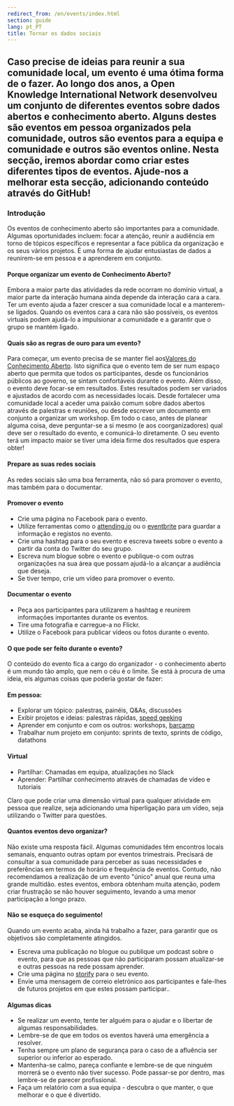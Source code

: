 ```yaml
---
redirect_from: /en/events/index.html
section: guide
lang: pt_PT
title: Tornar os dados sociais
---
```


## Caso precise de ideias para reunir a sua comunidade local, um evento é uma ótima forma de o fazer. Ao longo dos anos, a Open Knowledge International Network desenvolveu um conjunto de diferentes eventos sobre dados abertos e conhecimento aberto. Alguns destes são eventos em pessoa organizados pela comunidade, outros são eventos para a equipa e comunidade e outros são eventos online. Nesta secção, iremos abordar como criar estes diferentes tipos de eventos. Ajude-nos a melhorar esta secção, adicionando conteúdo através do GitHub!

### Introdução

Os eventos de conhecimento aberto são importantes para a comunidade. Algumas oportunidades incluem: focar a atenção, reunir a audiência em torno de tópicos específicos e representar a face pública da organização e os seus vários projetos. É uma forma de ajudar entusiastas de dados a reunirem-se em pessoa e a aprenderem em conjunto.

#### Porque organizar um evento de Conhecimento Aberto?

Embora a maior parte das atividades da rede ocorram no domínio virtual, a maior parte da interação humana ainda depende da interação cara a cara. Ter um evento ajuda a fazer crescer a sua comunidade local e a manterem-se ligados.
Quando os eventos cara a cara não são possíveis, os eventos virtuais podem ajudá-lo a impulsionar a comunidade e a garantir que o grupo se mantém ligado.

#### Quais são as regras de ouro para um evento?

Para começar, um evento precisa de se manter fiel aos[Valores do Conhecimento Aberto](https://okfn.org/about/vision-and-values/). Isto significa que o evento tem de ser num espaço aberto que permita que todos os participantes, desde os funcionários públicos ao governo, se sintam confortáveis durante o evento.
Além disso, o evento deve focar-se em resultados. Estes resultados podem ser variados e ajustados de acordo com as necessidades locais. Desde fortalecer uma comunidade local a aceder uma paixão comum sobre dados abertos através de palestras e reuniões, ou desde escrever um documento em conjunto a organizar um workshop. Em todo o caso, antes de planear alguma coisa, deve perguntar-se a si mesmo (e aos coorganizadores) qual deve ser o resultado do evento, e comunicá-lo diretamente. O seu evento terá um impacto maior se tiver uma ideia firme dos resultados que espera obter!

#### Prepare as suas redes sociais
As redes sociais são uma boa ferramenta, não só para promover o evento, mas também para o documentar.


#### Promover o evento
* Crie uma página no Facebook para o evento.
* Utilize ferramentas como o [attending.io](https://attending.io) ou o [eventbrite](http://eventbrite.com) para guardar a informação e registos no evento.
* Crie uma hashtag para o seu evento e escreva tweets sobre o evento a partir da conta do Twitter do seu grupo.
* Escreva num blogue sobre o evento e publique-o com outras organizações na sua área que possam ajudá-lo a alcançar a audiência que deseja.
* Se tiver tempo, crie um vídeo para promover o evento.

#### Documentar o evento

* Peça aos participantes para utilizarem a hashtag e reunirem informações importantes durante os eventos.
* Tire uma fotografia e carregue-a no Flickr.
* Utilize o Facebook para publicar vídeos ou fotos durante o evento.

#### O que pode ser feito durante o evento?

O conteúdo do evento fica a cargo do organizador - o conhecimento aberto é um mundo tão amplo, que nem o céu é o limite. Se está à procura de uma ideia, eis algumas coisas que poderia gostar de fazer:

#### Em pessoa:

* Explorar um tópico: palestras, painéis, Q&As, discussões
* Exibir projetos e ideias: palestras rápidas, [speed geeking](http://www.kstoolkit.org/Speed+geeking?responseToken=876633d8de129f2ca0e7598f85ba60e5)
* Aprender em conjunto e com os outros: workshops, [barcamp](https://en.wikipedia.org/wiki/BarCamp)
* Trabalhar num projeto em conjunto: sprints de texto, sprints de código, datathons

#### Virtual

* Partilhar: Chamadas em equipa, atualizações no Slack
* Aprender: Partilhar conhecimento através de chamadas de vídeo e tutoriais

Claro que pode criar uma dimensão virtual para qualquer atividade em pessoa que realize, seja adicionando uma hiperligação para um vídeo, seja utilizando o Twitter para questões.

#### Quantos eventos devo organizar?

Não existe uma resposta fácil. Algumas comunidades têm encontros locais semanais, enquanto outras optam por eventos trimestrais. Precisará de consultar a sua comunidade para perceber as suas necessidades e preferências em termos de horário e frequência de eventos.
Contudo, não recomendamos a realização de um evento "único" anual que reuna uma grande multidão. estes eventos, embora obtenham muita atenção, podem criar frustração se não houver seguimento, levando a uma menor participação a longo prazo.

#### Não se esqueça do seguimento!
Quando um evento acaba, ainda há trabalho a fazer, para garantir que os objetivos são completamente atingidos.

* Escreva uma publicação no blogue ou publique um podcast sobre o evento, para que as pessoas que não participaram possam atualizar-se e outras pessoas na rede possam aprender.
* Crie uma página no [storify](https://storify.com) para o seu evento.
* Envie uma mensagem de correio eletrónico aos participantes e fale-lhes de futuros projetos em que estes possam participar..

#### Algumas dicas

* Se realizar um evento, tente ter alguém para o ajudar e o libertar de algumas responsabilidades.
* Lembre-se de que em todos os eventos haverá uma emergência a resolver.
* Tenha sempre um plano de segurança para o caso de a afluência ser superior ou inferior ao esperado.
* Mantenha-se calmo, pareça confiante e lembre-se de que ninguém morrerá se o evento não tiver sucesso. Pode passar-se por dentro, mas lembre-se de parecer profissional.
* Faça um relatório com a sua equipa - descubra o que manter, o que melhorar e o que é divertido.
